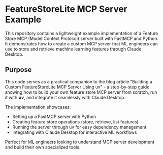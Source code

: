 # FeatureStoreLite MCP Server Example

This repository contains a lightweight example implementation of a Feature Store MCP (Model Context Protocol) server built with FastMCP and Python. It demonstrates how to create a custom MCP server that ML engineers can use to store and retrieve machine learning features through Claude Desktop.

## Purpose

This code serves as a practical companion to the blog article "Building a Custom FeatureStoreLite MCP Server Using uv" - a step-by-step guide showing how to build your own feature store MCP server from scratch, run it with **uv**, and integrate it seamlessly with Claude Desktop.

The implementation showcases:

- Setting up a FastMCP server with Python
- Creating feature store operations (store, retrieve, list features)
- Running the server through uv for easy dependency management
- Integrating with Claude Desktop for interactive ML workflows

Perfect for ML engineers looking to understand MCP server development and build their own specialized tools.

